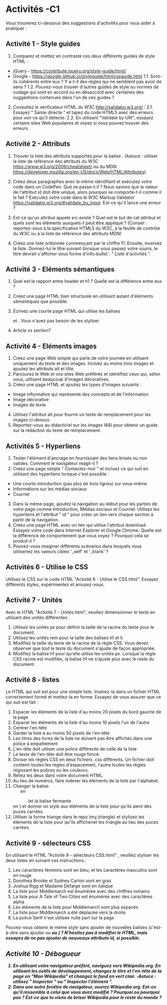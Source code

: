 # Activités -C1
Vous trouverez ci-dessous des suggestions d'activités pour vous aider à pratiquer :

## Activité 1 - Style guides
1. Comparez et mettez en contraste ces deux différents guides de style HTML :
  - jQuery - https://contribute.jquery.org/style-guide/html/
  - Google - https://google.github.io/styleguide/htmlcssguide.html
1.1. Sont-ils cohérents entre eux ? Y a-t-il des règles qui ne semblent pas avoir de sens ?
1.2. Pouvez-vous trouver d'autres guides de style ou normes de codage qui sont en accord ou en désaccord avec certaines des suggestions contenues dans l'un de ces guides ?
2. Consultez le vérificateur HTML du W3C http://validator.w3.org/ :
2.1. Essayez " Saisie directe " et tapez du code HTML5 avec des erreurs pour voir ce qu'il détecte.
2.2. En utilisant "Validate by URI", essayez certains sites Web populaires et voyez si vous pouvez trouver des erreurs.

## Activité 2 - Attributs

1. Trouver la liste des attributs supportés pour la balise <area>. (Astuce : utiliser la liste de référence des attributs du W3C https://www.w3.org/2009/cheatsheet/ ou du MDN https://developer.mozilla.org/en-US/docs/Web/HTML/Attributes)

2. Créez deux paragraphes avec le même identifiant et exécutez votre code dans un CodePen. Que se passe-t-il ? Nous savons que la valeur de l'attribut id doit être unique, alors pourquoi se comporte-t-il comme il le fait ? Exécutez votre code dans le W3C Markup Validator https://validator.w3.org/#validate_by_input. Est-ce qu'il lance une erreur ?

3. Est-ce qu'un attribut appelé src existe ? Quel est le but de cet attribut et quels sont les éléments auxquels il peut être appliqué ? (Conseil : reportez-vous à la spécification HTML5 du W3C, à la feuille de contrôle du W3C ou à la liste de référence des attributs MDN)

4. Créez une liste ordonnée commençant par le chiffre 11. Ensuite, inversez la liste. Donnez-lui le titre suivant (lorsque vous passez votre souris, le titre devrait s'afficher sous forme d'info-bulle) : " Liste d'activités ".

## Activité 3 - Eléments sémantiques
1. Quel est le rapport entre header et h1 ? Quelle est la différence entre eux ?

2. Créez une page HTML bien structurée en utilisant autant d'éléments sémantiques que possible.

3. Écrivez une courte page HTML qui utilise les balises <div> et <span>. Vous n'avez pas besoin de les styliser.

4. Article vs section?

## Activité 4 - Eléments images
1. Créez une page Web simple qui parle de votre journée en utilisant uniquement du texte et des images. Incluez au moins trois images et ajoutez les attributs alt et title.
2. Parcourez le Web et vos sites Web préférés et identifiez ceux qui, selon vous, utilisent beaucoup d'images décoratives.
3. Créez une page HTML et ajoutez les types d'images suivants :
- Image informative qui représente des concepts et de l'information
- Image décorative
- Images de texte
4. Utilisez l'attribut alt pour fournir un texte de remplacement pour les images ci-dessus.
5. Reportez-vous au didacticiel sur les images WAI pour obtenir un guide sur la rédaction du texte de remplacement.

## Activités 5 - Hyperliens
1. Tester l'élément d'ancrage en fournissant des liens brisés ou non valides. Comment le navigateur réagit-il ?
2. Créez une page simple " Contactez-moi " et incluez ce qui suit en utilisant des hyperliens lorsque c'est possible :
  - Une courte introduction (pas plus de trois lignes) sur vous-même
  - Informations sur les médias sociaux
  - Courriel
3. Dans la même page, ajoutez la navigation au début pour les parties de votre page comme Introduction, Médias sociaux et Courriel. Utilisez les hyperliens et l'attribut " id " pour créer un lien vers chaque section à partir de la navigation.
4. Créez une page HTML avec un lien qui utilise l'attribut download. Essayez votre code dans Internet Explorer et Google Chrome. Quelle est la différence de comportement que vous voyez ? Pourquoi cela se produit-il ?
5. Pouvez-vous imaginer différents scénarios dans lesquels vous utiliseriez les valeurs cibles '_self' et '_blank' ?

## Activités 6 - Utilise le CSS
Utilisez le CSS sur le code HTML "Activité 6 - Utilise le CSS.html". Essayez différents styles, expérimentez et amusez-vous.

## Activité 7 - Unités
Avec le HTML "Activité 7 - Unités.html", veuillez dimensionner le texte en utilisant des unités différentes :

1. Utilisez les unités px pour définir la taille de la racine du texte pour le document.
2. Utilisez les unités rem pour la taille des balises h1 et li.
3. Modifiez la taille du texte de la racine de la règle CSS. Vous devez observer que tout le texte du document s'ajuste de façon appropriée.
4. Modifiez la balise h1 pour qu'elle utilise les unités px. Lorsque la règle CSS racine est modifiée, la balise h1 ne s'ajuste plus avec le reste du document.

## Activité 8 - listes
Le HTML qui suit est pour une simple liste.  Insérez-la dans un fichier HTML correctement formé et mettez-la en forme.  Essayez de vous assurer que ce qui suit est fait :

1. Espacer les éléments de la liste d'au moins 20 pixels du bord gauche de la page
2. Espacer les éléments de la liste d'au moins 10 pixels l'un de l'autre
3. Centrer l'en-tête
4. Garder la liste à au moins 50 pixels de l'en-tête
5. Les titres des livres de la liste ne doivent pas être affichés dans une police à empattement
6. L'en-tête doit utiliser une police différente de celle de la liste
7. Le texte de l'en-tête doit être rouge foncé.
8. Diviser les règles CSS en deux fichiers .css différents. Un fichier doit contenir toutes les règles d'espacement, l'autre toutes les règles régissant les polices ou les couleurs.  
9. Reliez les deux dans votre document HTML.
10. Au lieu de numéros, faire indexer les éléments de la liste par l'alphabet.
11. Changer la balise <ol> en <ul> (et la balise fermante </ol> en </ul>) et donner un style aux éléments de la liste pour qu'ils aient des puces carrées.
12. Utiliser la forme triange dans le repo (my_triangle) et stylisez les éléments de la liste pour qu'ils affichenet les triangle au lieu des puces carrées.

## Activité 9 - sélecteurs CSS
En utilisant le HTML "Activité 9 - sélecteurs CSS.html" , veuillez styliser les deux listes en suivant ces instructions :

1. Les caractères féminins sont en bleu, et les caractères masculins sont en rouge
2. Dorothea Brooke et Sydney Carton sont en gras
3. Joshua Rigg et Madame Defarge sont en italique
4. La liste pour Middlemarch est énumérée avec des chiffres romains
5. La liste pour A Tale of Two Cities est énumérée avec des caractères alpha
6. Les éléments de la liste pour Middlemarch sont plus espacés
7. La liste pour Middlemarch a été déplacée vers la droite
8. La police Serif n'est utilisée nulle part sur la page

Pouvez-vous obtenir le même style sans ajouter de nouvelles balises (c'est-à-dire sans ajouter <i> ou <b> ou <span>) ? N'hésitez pas à modifier le HTML, mais essayez de ne pas ajouter de nouveaux attributs id, si possible.

## Activité 10 - Débogueur
1. En utilisant votre navigateur préféré, naviguez vers Wikipedia.org. En utilisant les outils de développement, changez le titre et l'en-tête de la page en "Mon Wikipedia" et changez le fond en vert clair.
  -Astuce : utilisez " Inspecter " ou " Inspecter l'élément ".
2. Dans une autre fenêtre de navigateur, ouvrez Wikipedia.org. Est-ce qu'il ressemble à celui que vous avez modifié ? Pourquoi ou pourquoi pas ? Est-ce que tu viens de briser Wikipedia pour le reste du monde ?
